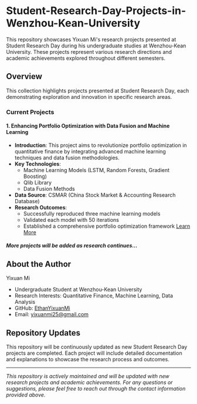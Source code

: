 # Student-Research-Day-Projects-in-Wenzhou-Kean-University

This repository showcases Yixuan Mi's research projects presented at Student Research Day during his undergraduate studies at Wenzhou-Kean University. These projects represent various research directions and academic achievements explored throughout different semesters.

## Overview

This collection highlights projects presented at Student Research Day, each demonstrating exploration and innovation in specific research areas.

### Current Projects

#### 1. Enhancing Portfolio Optimization with Data Fusion and Machine Learning
- **Introduction**: This project aims to revolutionize portfolio optimization in quantitative finance by integrating advanced machine learning techniques and data fusion methodologies.
- **Key Technologies**:
  - Machine Learning Models (LSTM, Random Forests, Gradient Boosting)
  - Qlib Library
  - Data Fusion Methods
- **Data Source**: CSMAR (China Stock Market & Accounting Research Database)
- **Research Outcomes**: 
  - Successfully reproduced three machine learning models
  - Validated each model with 50 iterations
  - Established a comprehensive portfolio optimization framework
[Learn More]([./Machine-Learning-in-Quantitative-Finance](https://github.com/EthanYixuanMi/Machine-Learning-in-Quantitative-Finance))

#### *More projects will be added as research continues...*

## About the Author

Yixuan Mi
- Undergraduate Student at Wenzhou-Kean University
- Research Interests: Quantitative Finance, Machine Learning, Data Analysis
- GitHub: [EthanYixuanMi](https://github.com/EthanYixuanMi)
- Email: yixuanmi25@gmail.com

## Repository Updates

This repository will be continuously updated as new Student Research Day projects are completed. Each project will include detailed documentation and explanations to showcase the research process and outcomes.

---
*This repository is actively maintained and will be updated with new research projects and academic achievements. For any questions or suggestions, please feel free to reach out through the contact information provided above.*
